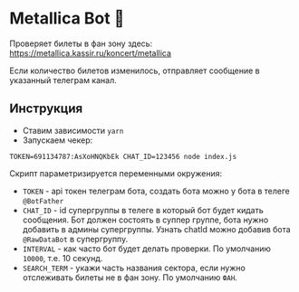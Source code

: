 # Metallica Bot 🤘
Проверяет билеты в фан зону здесь:
https://metallica.kassir.ru/koncert/metallica

Если количество билетов изменилось, отправляет сообщение в указанный телеграм канал.
## Инструкция
* Ставим зависимости `yarn`
* Запускаем чекер:
```
TOKEN=691134787:AsXoHNQKbEk CHAT_ID=123456 node index.js
```

Скрипт параметризируется переменными окружения:
* `TOKEN` - api токен телеграм бота, создать бота можно у бота в телеге `@BotFather`
* `CHAT_ID` - id супергруппы в телеге в который бот будет кидать сообщения. Бот должен состоять в суппер группе, бота нужно добавить в админы супергруппы. Узнать chatId можно добавив бота `@RawDataBot` в супергруппу.
* `INTERVAL` - как часто бот будет делать проверки. По умолчанию `10000`, т.е. 10 секунд.
* `SEARCH_TERM` - укажи часть названия сектора, если нужно отслеживать билеты не в фан зону. По умолчанию `ФАН`.
